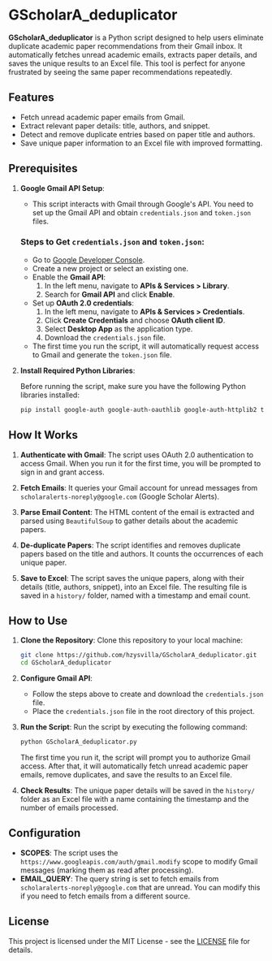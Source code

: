# GScholarA_deduplicator

**GScholarA_deduplicator** is a Python script designed to help users eliminate duplicate academic paper recommendations from their Gmail inbox. It automatically fetches unread academic emails, extracts paper details, and saves the unique results to an Excel file. This tool is perfect for anyone frustrated by seeing the same paper recommendations repeatedly.

## Features

- Fetch unread academic paper emails from Gmail.
- Extract relevant paper details: title, authors, and snippet.
- Detect and remove duplicate entries based on paper title and authors.
- Save unique paper information to an Excel file with improved formatting.

## Prerequisites

1. **Google Gmail API Setup**:
    - This script interacts with Gmail through Google's API. You need to set up the Gmail API and obtain `credentials.json` and `token.json` files.
    
    ### Steps to Get `credentials.json` and `token.json`:
    
    - Go to [Google Developer Console](https://console.developers.google.com/).
    - Create a new project or select an existing one.
    - Enable the **Gmail API**:
        1. In the left menu, navigate to **APIs & Services > Library**.
        2. Search for **Gmail API** and click **Enable**.
    - Set up **OAuth 2.0 credentials**:
        1. In the left menu, navigate to **APIs & Services > Credentials**.
        2. Click **Create Credentials** and choose **OAuth client ID**.
        3. Select **Desktop App** as the application type.
        4. Download the `credentials.json` file.
    - The first time you run the script, it will automatically request access to Gmail and generate the `token.json` file.

2. **Install Required Python Libraries**:

   Before running the script, make sure you have the following Python libraries installed:

   ```bash
   pip install google-auth google-auth-oauthlib google-auth-httplib2 termcolor google-api-python-client openpyxl beautifulsoup4
   ```

## How It Works

1. **Authenticate with Gmail**: 
   The script uses OAuth 2.0 authentication to access Gmail. When you run it for the first time, you will be prompted to sign in and grant access.

2. **Fetch Emails**: 
   It queries your Gmail account for unread messages from `scholaralerts-noreply@google.com` (Google Scholar Alerts). 

3. **Parse Email Content**: 
   The HTML content of the email is extracted and parsed using `BeautifulSoup` to gather details about the academic papers.

4. **De-duplicate Papers**: 
   The script identifies and removes duplicate papers based on the title and authors. It counts the occurrences of each unique paper.

5. **Save to Excel**: 
   The script saves the unique papers, along with their details (title, authors, snippet), into an Excel file. The resulting file is saved in a `history/` folder, named with a timestamp and email count.

## How to Use

1. **Clone the Repository**:
   Clone this repository to your local machine:

   ```bash
   git clone https://github.com/hzysvilla/GScholarA_deduplicator.git
   cd GScholarA_deduplicator
   ```

2. **Configure Gmail API**:
    - Follow the steps above to create and download the `credentials.json` file.
    - Place the `credentials.json` file in the root directory of this project.

3. **Run the Script**:
   Run the script by executing the following command:

   ```bash
   python GScholarA_deduplicator.py
   ```

   The first time you run it, the script will prompt you to authorize Gmail access. After that, it will automatically fetch unread academic paper emails, remove duplicates, and save the results to an Excel file.

4. **Check Results**:
   The unique paper details will be saved in the `history/` folder as an Excel file with a name containing the timestamp and the number of emails processed.

## Configuration

- **SCOPES**: The script uses the `https://www.googleapis.com/auth/gmail.modify` scope to modify Gmail messages (marking them as read after processing).
- **EMAIL_QUERY**: The query string is set to fetch emails from `scholaralerts-noreply@google.com` that are unread. You can modify this if you need to fetch emails from a different source.

## License

This project is licensed under the MIT License - see the [LICENSE](LICENSE) file for details.
